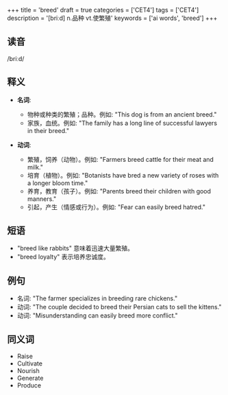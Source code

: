 +++
title = 'breed'
draft = true
categories = ['CET4']
tags = ['CET4']
description = '[briːd] n.品种 vt.使繁殖'
keywords = ['ai words', 'breed']
+++

## 读音
/briːd/

## 释义
- **名词**:
  - 物种或种类的繁殖；品种。例如: "This dog is from an ancient breed."
  - 家族，血统。例如: "The family has a long line of successful lawyers in their breed."

- **动词**:
  - 繁殖，饲养（动物）。例如: "Farmers breed cattle for their meat and milk."
  - 培育（植物）。例如: "Botanists have bred a new variety of roses with a longer bloom time."
  - 养育，教育（孩子）。例如: "Parents breed their children with good manners."
  - 引起，产生（情感或行为）。例如: "Fear can easily breed hatred."

## 短语
- "breed like rabbits" 意味着迅速大量繁殖。
- "breed loyalty" 表示培养忠诚度。

## 例句
- 名词: "The farmer specializes in breeding rare chickens."
- 动词: "The couple decided to breed their Persian cats to sell the kittens."
- 动词: "Misunderstanding can easily breed more conflict."

## 同义词
- Raise
- Cultivate
- Nourish
- Generate
- Produce
